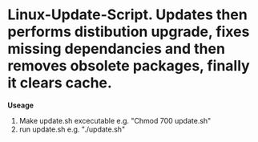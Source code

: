 # Linux-Update-Script. Updates then performs distibution upgrade, fixes missing dependancies and then removes obsolete packages, finally it clears cache.  


**Useage**
1) Make update.sh excecutable e.g. "Chmod 700 update.sh"
2) run update.sh e.g. "./update.sh"

